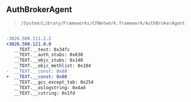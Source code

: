 ## AuthBrokerAgent

> `/System/Library/Frameworks/CFNetwork.framework/AuthBrokerAgent`

```diff

-3826.500.111.2.2
+3826.500.121.0.0
   __TEXT.__text: 0x34fc
   __TEXT.__auth_stubs: 0x630
   __TEXT.__objc_stubs: 0x140
   __TEXT.__objc_methlist: 0x184
-  __TEXT.__const: 0x88
+  __TEXT.__const: 0x80
   __TEXT.__gcc_except_tab: 0x254
   __TEXT.__oslogstring: 0x4ad
   __TEXT.__cstring: 0x1fd

```
